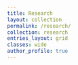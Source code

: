 ```yaml
---
title: Research
layout: collection
permalink: /research/
collection: research
entries_layout: grid
classes: wide
author_profile: true
---
```

